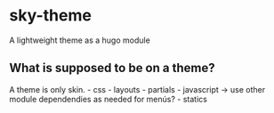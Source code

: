 # sky-theme

A lightweight theme as a hugo module

## What is supposed to be on a theme?
A theme is only skin.
    - css
    - layouts
    - partials
    - javascript -> use other module dependendies as needed for menús?
    - statics
    